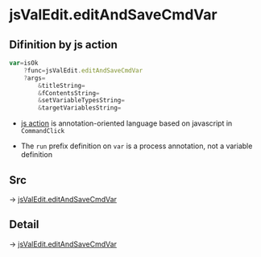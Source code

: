 # jsValEdit.editAndSaveCmdVar

## Difinition by js action

```js.js
var=isOk
	?func=jsValEdit.editAndSaveCmdVar
	?args=
		&titleString=
		&fContentsString=
		&setVariableTypesString=
		&targetVariablesString=
```

- [js action](#) is annotation-oriented language based on javascript in `CommandClick`

- The `run` prefix definition on `var` is a process annotation, not a variable definition

## Src

-> [jsValEdit.editAndSaveCmdVar](https://github.com/puutaro/CommandClick/blob/master/app/src/main/java/com/puutaro/commandclick/fragment_lib/terminal_fragment/js_interface/edit/JsValEdit.kt#L23)

## Detail

-> [jsValEdit.editAndSaveCmdVar](https://github.com/puutaro/CommandClick/blob/master/md/developer/js_interface/details/edit/JsValEdit/editAndSaveCmdVar.md)
